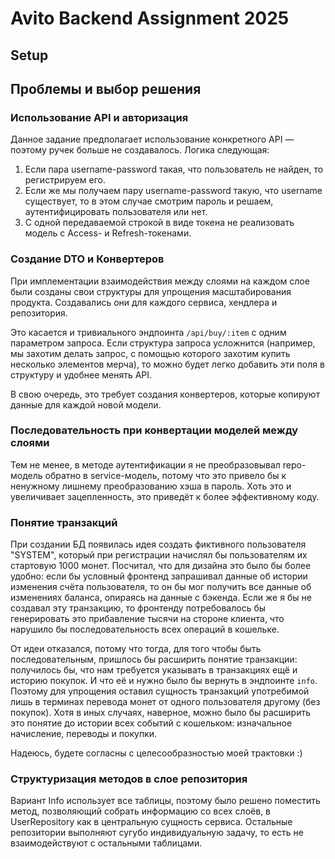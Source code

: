 # Avito Backend Assignment 2025

## Setup

## Проблемы и выбор решения

### Использование API и авторизация
Данное задание предполагает использование конкретного API — поэтому ручек
больше не создавалось. Логика следующая:

1. Если пара username-password такая, что пользователь не найден, то регистрируем
его.
2. Если же мы получаем пару username-password такую, что username существует, то
в этом случае смотрим пароль и решаем, аутентифицировать пользователя или нет.
3. С одной передаваемой строкой в виде токена не реализовать модель с Access-
и Refresh-токенами.

### Создание DTO и Конвертеров
При имплементации взаимодействия между слоями на каждом слое были созданы свои
структуры для упрощения масштабирования продукта. Создавались они для каждого
сервиса, хендлера и репозитория.

Это касается и тривиального эндпоинта `/api/buy/:item` с одним параметром запроса.
Если структура запроса усложнится (например, мы захотим делать запрос, с помощью
которого захотим купить несколько элементов мерча), то можно будет легко добавить
эти поля в структуру и удобнее менять API.

В свою очередь, это требует создания конвертеров, которые копируют данные для
каждой новой модели.

### Последовательность при конвертации моделей между слоями
Тем не менее, в методе аутентификации я не преобразовывал repo-модель обратно
в service-модель, потому что это привело бы к ненужному лишнему преобразованию
хэша в пароль. Хоть это и увеличивает зацепленность, это приведёт к более
эффективному коду.

### Понятие транзакций
При создании БД появилась идея создать фиктивного пользователя "SYSTEM", который
при регистрации начислял бы пользователям их стартовую 1000 монет. Посчитал, что
для дизайна это было бы более удобно: если бы условный фронтенд запрашивал данные об истории
изменения счёта пользователя, то он бы мог получить все данные об изменениях баланса,
опираясь на данные с бэкенда. Если же я бы не создавал эту транзакцию, то фронтенду
потребовалось бы генерировать это прибавление тысячи на стороне клиента, что нарушило
бы последовательность всех операций в кошельке.

От идеи отказался, потому что тогда, для того чтобы быть последовательным,
пришлось бы расширить понятие транзакции: получилось бы, что нам требуется 
указывать в транзакциях ещё и историю покупок. И что её и нужно было бы вернуть
в эндпоинте `info`. Поэтому для упрощения оставил сущность транзакций
употребимой лишь в терминах перевода монет от одного пользователя другому (без
покупок). Хотя в иных случаях, наверное, можно было бы расширить это понятие до
истории всех событий с кошельком: изначальное начисление, переводы и покупки.

Надеюсь, будете согласны с целесообразностью моей трактовки :)

### Структуризация методов в слое репозитория
Вариант Info использует все таблицы, поэтому было решено поместить метод, 
позволяющий собрать информацию со всех слоёв, в UserRepository как в центральную
сущность сервиса. Остальные репозитории выполняют сугубо индивидуальную задачу,
то есть не взаимодействуют с остальными таблицами.